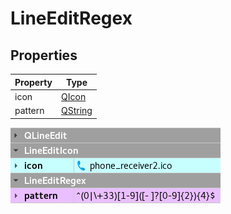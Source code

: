 # LineEditRegex

## Properties

|Property|Type|
|-|-|
|icon|[QIcon](http://doc.qt.io/qt-5/qicon.html)|
|pattern|[QString](http://doc.qt.io/qt-5/qregularexpression.html#setPattern)|

![plugins render](../../screenshots/lineeditregex_properties.png)
